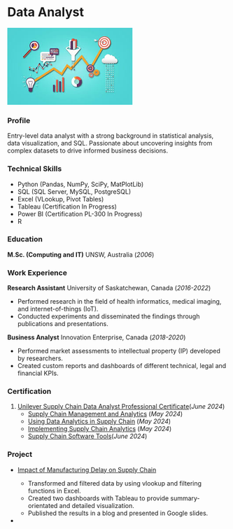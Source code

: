 # Data Analyst
![Data Analyst](assets/img/data_analyst5.jpg)

### Profile
Entry-level data analyst with a strong background in statistical analysis, data visualization, and SQL. Passionate about uncovering insights from complex datasets to drive informed business decisions.

### Technical Skills
  - Python (Pandas, NumPy, SciPy, MatPlotLib)
  - SQL (SQL Server, MySQL, PostgreSQL)
  - Excel (VLookup, Pivot Tables)
  - Tableau (Certification In Progress)
  - Power BI (Certification PL-300 In Progress)
  - R

### Education
**M.Sc. (Computing and IT)** UNSW, Australia (_2006_)

### Work Experience
**Research Assistant** University of Saskatchewan, Canada (_2016-2022_)
- Performed research in the field of health informatics, medical imaging, and internet-of-things (IoT).
- Conducted experiments and disseminated the findings through publications and presentations.

**Business Analyst** Innovation Enterprise, Canada (_2018-2020_)
- Performed market assessments to intellectual property (IP) developed by researchers.
- Created custom reports and dashboards of different technical, legal and financial KPIs.


### Certification
1. [Unilever Supply Chain Data Analyst Professional Certificate](/assets/img/P1.pdf)(_June 2024_) 
   * [Supply Chain Management and Analytics](/assets/img/C1.pdf) (_May 2024_)
   * [Using Data Analytics in Supply Chain](/assets/img/C1.pdf) (_May 2024_)
   * [Implementing Supply Chain Analytics](/assets/img/C3.pdf) (_May 2024_)
   * [Supply Chain Software Tools](/assets/img/C4.pdf)(_June 2024_) 
### Project
- [Impact of Manufacturing Delay on Supply Chain](https://medium.com/@hasan.ahmedmonjurul/impact-of-manufacturing-delay-on-supply-chain-21d361d3a52e)
    - Transformed and filtered data by using vlookup and filtering functions in Excel.
    - Created two dashboards with Tableau to provide summary-orientated and detailed visualization.
    - Published the results in a blog and presented in Google slides.

- 
